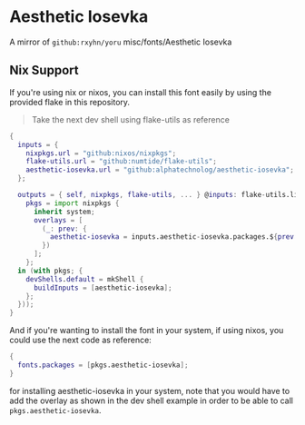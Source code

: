 # Aesthetic Iosevka

A mirror of `github:rxyhn/yoru` misc/fonts/Aesthetic Iosevka

## Nix Support

If you're using nix or nixos, you can install this font easily by using the
provided flake in this repository.

> Take the next dev shell using flake-utils as reference

```nix
{
  inputs = {
    nixpkgs.url = "github:nixos/nixpkgs";
    flake-utils.url = "github:numtide/flake-utils";
    aesthetic-iosevka.url = "github:alphatechnolog/aesthetic-iosevka";
  };

  outputs = { self, nixpkgs, flake-utils, ... } @inputs: flake-utils.lib.eachDefaultSystem(system: let
    pkgs = import nixpkgs {
      inherit system;
      overlays = [
        (_: prev: {
          aesthetic-iosevka = inputs.aesthetic-iosevka.packages.${prev.system}.default;
        })
      ];
    };
  in (with pkgs; {
    devShells.default = mkShell {
      buildInputs = [aesthetic-iosevka];
    };
  }));
}
```

And if you're wanting to install the font in your system, if using nixos, you could use the next
code as reference:

```nix
{
  fonts.packages = [pkgs.aesthetic-iosevka];
}
```

for installing aesthetic-iosevka in your system, note that you would have to add the overlay
as shown in the dev shell example in order to be able to call `pkgs.aesthetic-iosevka`.